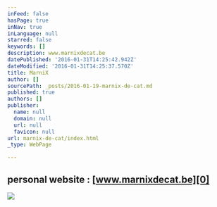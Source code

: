 ```yaml
---
inFeed: false
hasPage: true
inNav: true
inLanguage: null
starred: false
keywords: []
description: www.marnixdecat.be
datePublished: '2016-01-31T14:25:42.942Z'
dateModified: '2016-01-31T14:25:37.570Z'
title: MarniX
author: []
sourcePath: _posts/2016-01-19-marnix-de-cat.md
published: true
authors: []
publisher:
  name: null
  domain: null
  url: null
  favicon: null
url: marnix-de-cat/index.html
_type: WebPage

---
```

## personal website : [www.marnixdecat.be][0]
![](https://the-grid-user-content.s3-us-west-2.amazonaws.com/75b69ba5-4b21-480f-a8fa-a3fa6b1ebc27.jpg)

[0]: https://thegrid.ai/marnix-de-cat/